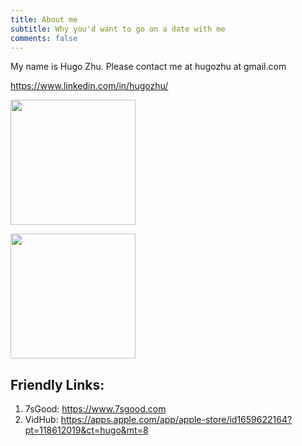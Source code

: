 ```yaml
---
title: About me
subtitle: Why you'd want to go on a date with me
comments: false
---
```


My name is Hugo Zhu. Please contact me at hugozhu at gmail.com

https://www.linkedin.com/in/hugozhu/


<a href="https://apps.apple.com/app/apple-store/id1659622164?pt=118612019&ct=hugo&mt=8"><img width="200" src="https://is1-ssl.mzstatic.com/image/thumb/Purple211/v4/51/c6/ff/51c6ff77-e5b0-c53d-2f1a-b659fbc20581/AppIcon-0-0-85-220-0-0-4-0-2x.png/492x0w.webp"/></a>

<a href="https://apps.apple.com/app/apple-store/id1659622164?pt=118612019&ct=hugo&mt=8"><img width="200" src="https://t4.ftcdn.net/jpg/03/76/66/29/360_F_376662920_zqGXBodBGhHkUQEFbnHt1FuQSV7stYVi.jpg"></a></a>

## Friendly Links:
1. 7sGood: https://www.7sgood.com
2. VidHub: https://apps.apple.com/app/apple-store/id1659622164?pt=118612019&ct=hugo&mt=8